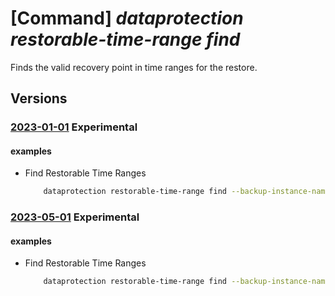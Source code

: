 # [Command] _dataprotection restorable-time-range find_

Finds the valid recovery point in time ranges for the restore.

## Versions

### [2023-01-01](/Resources/mgmt-plane/L3N1YnNjcmlwdGlvbnMve30vcmVzb3VyY2Vncm91cHMve30vcHJvdmlkZXJzL21pY3Jvc29mdC5kYXRhcHJvdGVjdGlvbi9iYWNrdXB2YXVsdHMve30vYmFja3VwaW5zdGFuY2VzL3t9L2ZpbmRyZXN0b3JhYmxldGltZXJhbmdlcw==/2023-01-01.xml) **Experimental**

<!-- mgmt-plane /subscriptions/{}/resourcegroups/{}/providers/microsoft.dataprotection/backupvaults/{}/backupinstances/{}/findrestorabletimeranges 2023-01-01 -->

#### examples

- Find Restorable Time Ranges
    ```bash
        dataprotection restorable-time-range find --backup-instance-name "zblobbackuptestsa58" --end-time "2021-02-24T00:35:17.6829685Z" --source-data-store-type "OperationalStore" --start-time "2020-10-17T23:28:17.6829685Z" --resource-group "Blob-Backup" --vault-name "ZBlobBackupVaultBVTD3"
    ```

### [2023-05-01](/Resources/mgmt-plane/L3N1YnNjcmlwdGlvbnMve30vcmVzb3VyY2Vncm91cHMve30vcHJvdmlkZXJzL21pY3Jvc29mdC5kYXRhcHJvdGVjdGlvbi9iYWNrdXB2YXVsdHMve30vYmFja3VwaW5zdGFuY2VzL3t9L2ZpbmRyZXN0b3JhYmxldGltZXJhbmdlcw==/2023-05-01.xml) **Experimental**

<!-- mgmt-plane /subscriptions/{}/resourcegroups/{}/providers/microsoft.dataprotection/backupvaults/{}/backupinstances/{}/findrestorabletimeranges 2023-05-01 -->

#### examples

- Find Restorable Time Ranges
    ```bash
        dataprotection restorable-time-range find --backup-instance-name "zblobbackuptestsa58" --end-time "2021-02-24T00:35:17.6829685Z" --source-data-store-type "OperationalStore" --start-time "2020-10-17T23:28:17.6829685Z" --resource-group "Blob-Backup" --vault-name "ZBlobBackupVaultBVTD3"
    ```
